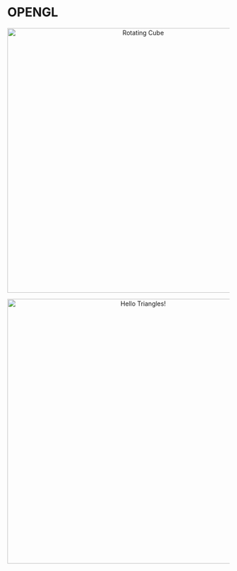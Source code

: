 # OPENGL #

<p align="center">
  <img width=600 src="https://imgur.com/NYaTCLc.gif" alt="Rotating Cube"/>
</p>
<p align="center">
  <img width=600 src="https://imgur.com/RTfki01.png" alt="Hello Triangles!"/>
</p>
